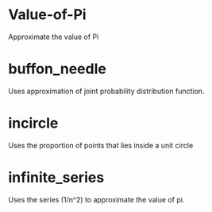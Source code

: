 # Value-of-Pi
Approximate the value of Pi

# buffon_needle
Uses approximation of joint probability distribution function.

# incircle
Uses the proportion of points that lies inside a unit circle

# infinite_series
Uses the series (1/n^2) to approximate the value of pi.
